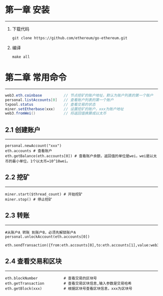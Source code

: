 # 第一章 安装

***

1. 下载代码

   ```shell
   git clone https://github.com/ethereum/go-ethereum.git
   ```

2. 编译

   ```shell
   make all
   ```

   



# 第二章 常用命令

***

```c#
web3.eth.coinbase          // 节点挖矿的账户地址，默认为账户列表的第一个账户
personal.listAccounts[0]   // 查看账户列表的第一个账户
txpool.status              // 查看交易的状态
miner.setEtherbase(xxx)    // 设置挖矿的账户，xxx为账户地址
web3.fromWei()             // 将返回值换算成以太币
```



## 2.1 创建账户

***

```shell
personal.newAccount("xxx")
eth.accounts # 查看账户
eth.getBalance(eth.accounts[0]) # 查看账户余额，返回值的单位是wei，wei是以太币的最小单位，1个以太币=10^18wei。
```



## 2.2 挖矿

***

```shell
miner.start($thread_count) # 开始挖矿
miner.stop() # 停止挖矿
```



## 2.3 转账

***

```shell
#从账户A 转账 到账户B，必须先解锁账户A
personal.unlockAccount(eth.accounts[0])

eth.sendTransaction({from:eth.accounts[0],to:eth.accounts[1],value:web3.toWei(8,'ether')})
```



## 2.4 查看交易和区块

***

```shell
eth.blockNumber            # 查看交易的区块号
eth.getTransaction         # 查看交易区块信息,输入参数是交易哈希
eth.getBlock(xxx)          # 根据区块号查看区块信息，xxx为区块号
```


